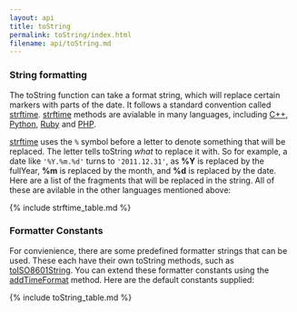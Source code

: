 ```yaml
---
layout: api
title: toString
permalink: toString/index.html
filename: api/toString.md
---
```


### String formatting ###

The toString function can take a format string, which will replace certain 
markers with parts of the date. It follows a standard convention called 
[strftime][strftime]. [strftime][strftime] methods are avialable in many 
languages, including [C++][strftimec], [Python][strftimepy], [Ruby][strftimerb] 
and [PHP][strftimephp]. 

[strftime][strftime] uses the `%` symbol before a letter to denote something 
that will be replaced. The letter tells toString _what_ to replace it with. So 
for example, a date like `'%Y.%m.%d'` turns to `'2011.12.31'`, as **%Y** is 
replaced by the fullYear, **%m** is replaced by the month, and **%d** is 
replaced by the date. Here are a list of the fragments that will be replaced in 
the string. All of these are avilable in the other languages mentioned above:

{% include strftime_table.md %}

### Formatter Constants ###

For convienience, there are some predefined formatter strings that can be used.
These each have their own toString methods, such as 
[toISO8601String](/api/toISO8601String). You can extend these formatter 
constants using the [addTimeFormat](/api/addTimeFormat) method. Here are the 
default constants supplied:

{% include toString_table.md %}


[strftime]: http://pubs.opengroup.org/onlinepubs/007908799/xsh/strftime.html
[strftimec]: http://www.cplusplus.com/reference/clibrary/ctime/strftime/
[strftimepy]: http://docs.python.org/library/datetime.html#strftime-strptime-behavior
[strftimerb]: http://www.ruby-doc.org/core-1.9.3/Time.html#method-i-strftime
[strftimephp]: http://php.net/manual/en/function.strftime.php